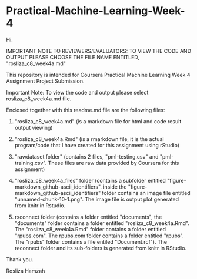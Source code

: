 # Practical-Machine-Learning-Week-4

Hi.

IMPORTANT NOTE TO REVIEWERS/EVALUATORS: TO VIEW THE CODE AND OUTPUT PLEASE CHOOSE THE FILE NAME ENTITLED, "rosliza_c8_week4a.md"




This repository is intended for Coursera Practical Machine Learning Week 4 Assignment Project Submission.

Important Note: To view the code and output please select rosliza_c8_week4a.md file.

Enclosed together with this readme.md file are the following files:

1. "rosliza_c8_week4a.md" (is a markdown file for html and code result output viewing)

2. "rosliza_c8_week4a.Rmd" (is a rmarkdown file, it is the actual program/code that I have created for this assignment using rStudio)

3. "rawdataset folder" (contains 2 files, "pml-testing.csv" and "pml-training.csv". These files are raw data provided by Coursera for this assignment)

4. "rosliza_c8_week4a_files" folder (contains a subfolder entitled "figure-markdown_github-ascii_identifiers". inside the "figure-markdown_github-ascii_identifiers" folder contains an image file entitled "unnamed-chunk-10-1.png". The image file is output plot generated from knitr in Rstudio.

5. rsconnect folder (contains a folder entitled "documents", the "documents" folder contains a folder entitled "rosliza_c8_week4a.Rmd". The "rosliza_c8_week4a.Rmd" folder contains a folder entitled "rpubs.com". The rpubs.com folder contains a folder entitled "rpubs". The "rpubs" folder contains a file entiled "Document.rcf"). The reconnect folder and its sub-folders is generated from knitr in RStudio.

Thank you.

Rosliza Hamzah
